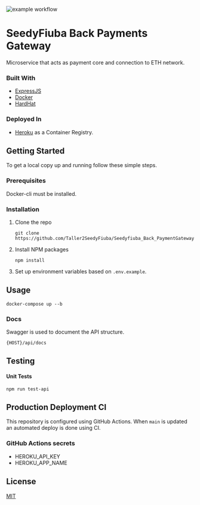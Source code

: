 ![example workflow](https://github.com/Taller2SeedyFiuba/Seedyfiuba_Back_PaymentGateway/actions/workflows/main.yml/badge.svg)

# SeedyFiuba Back Payments Gateway

Microservice that acts as payment core and connection to ETH network.

### Built With

* [ExpressJS](https://expressjs.com/)
* [Docker](https://www.docker.com/)
* [HardHat]()

### Deployed In
* [Heroku](https://www.heroku.com/) as a Container Registry.

## Getting Started

To get a local copy up and running follow these simple steps.

### Prerequisites

Docker-cli must be installed. 

### Installation

1. Clone the repo
   ```git
   git clone https://github.com/Taller2SeedyFiuba/Seedyfiuba_Back_PaymentGateway
   ```
2. Install NPM packages
   ```npm
   npm install
   ```
3. Set up environment variables based on ```.env.example```.

## Usage

```docker
docker-compose up --b
```

### Docs

Swagger is used to document the API structure. 
```
{HOST}/api/docs
```

## Testing

#### Unit Tests
```npm
npm run test-api
```

## Production Deployment CI

This repository is configured using GitHub Actions. When ```main``` is updated an automated deploy is done using CI.

### GitHub Actions secrets

* HEROKU_API_KEY
* HEROKU_APP_NAME

## License
[MIT](https://choosealicense.com/licenses/mit/)